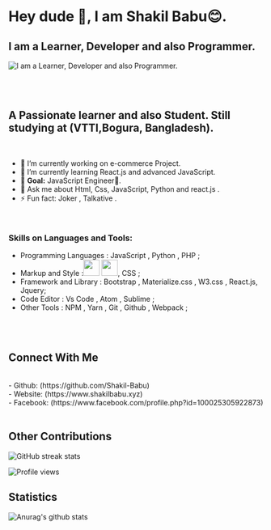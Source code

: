 # Hey dude 👋, I am Shakil Babu😊.
## I am a Learner, Developer and also Programmer.
![I am a Learner, Developer and also Programmer.](https://github.com/Shakil-Babu/img/blob/master/Untitled%20Design.jpg)

<br/><br/>

## A Passionate learner and also Student. Still studying at (VTTI,Bogura, Bangladesh).
<br/>

- 🔭 I’m currently working on e-commerce Project.
- 🌱 I’m currently learning React.js and advanced JavaScript. 
- 🥅 __Goal:__ JavaScript Engineer💙.
- 💬 Ask me about Html, Css, JavaScript, Python and react.js . 
- ⚡ Fun fact: Joker  , Talkative . 

<br/>

<!-- ### Latest Blog posts: -->

### Skills on Languages and Tools:
- Programming Languages : JavaScript , Python , PHP ;
- Markup and Style :<img height="32" width="32" src="https://cdn.jsdelivr.net/npm/simple-icons@v3/icons/[HTML5].svg" />
<img height="32" width="32" src="https://unpkg.com/simple-icons@v3/icons/[HTML5].svg" />, CSS ;
- Framework and Library : Bootstrap , Materialize.css , W3.css , React.js, Jquery;
- Code Editor : Vs Code , Atom , Sublime ;
- Other Tools : NPM , Yarn , Git , Github , Webpack ; 


<br/>
<br/>

## Connect With Me

<br/>
- Github: (https://github.com/Shakil-Babu) <br/>
- Website: (https://www.shakilbabu.xyz)<br/>
- Facebook: (https://www.facebook.com/profile.php?id=100025305922873)
<br/>
<br/>


## Other Contributions

![GitHub streak stats](https://github-readme-streak-stats.herokuapp.com/?user=Shakil-Babu)  

![Profile views](https://gpvc.arturio.dev/Shakil-Babu)  

## Statistics 
![Anurag's github stats](https://github-readme-stats.vercel.app/api?username=Shakil-Babu&theme=highcontrast&show_icons=true)

